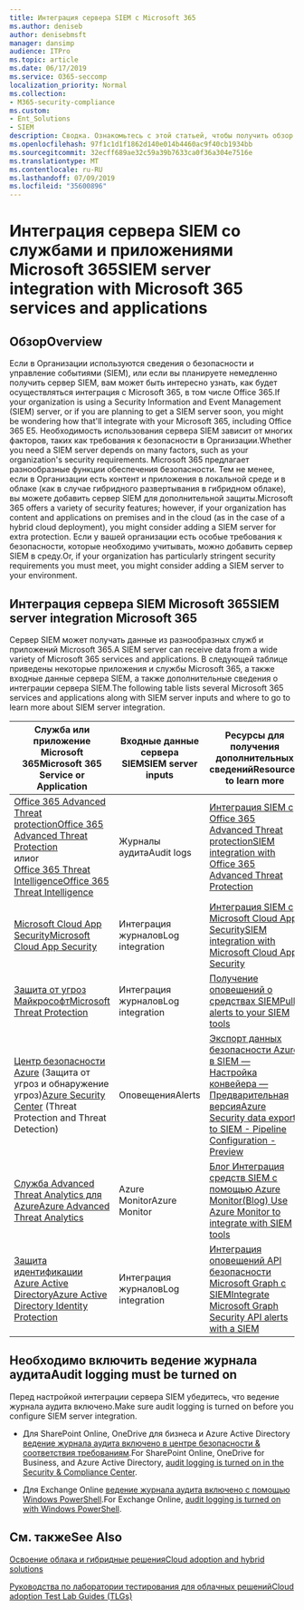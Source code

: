 ```yaml
---
title: Интеграция сервера SIEM с Microsoft 365
ms.author: deniseb
author: denisebmsft
manager: dansimp
audience: ITPro
ms.topic: article
ms.date: 06/17/2019
ms.service: O365-seccomp
localization_priority: Normal
ms.collection:
- M365-security-compliance
ms.custom:
- Ent_Solutions
- SIEM
description: Сводка. Ознакомьтесь с этой статьей, чтобы получить обзор интеграции сервера SIEM с Microsoft 365.
ms.openlocfilehash: 97f1c1d1f1862d140e014b4460ac9f40cb1934bb
ms.sourcegitcommit: 32ecff689ae32c59a39b7633ca0f36a304e7516e
ms.translationtype: MT
ms.contentlocale: ru-RU
ms.lasthandoff: 07/09/2019
ms.locfileid: "35600896"
---
```

# <a name="siem-server-integration-with-microsoft-365-services-and-applications"></a><span data-ttu-id="bae6a-103">Интеграция сервера SIEM со службами и приложениями Microsoft 365</span><span class="sxs-lookup"><span data-stu-id="bae6a-103">SIEM server integration with Microsoft 365 services and applications</span></span>

## <a name="overview"></a><span data-ttu-id="bae6a-104">Обзор</span><span class="sxs-lookup"><span data-stu-id="bae6a-104">Overview</span></span>

<span data-ttu-id="bae6a-105">Если в Организации используются сведения о безопасности и управление событиями (SIEM), или если вы планируете немедленно получить сервер SIEM, вам может быть интересно узнать, как будет осуществляться интеграция с Microsoft 365, в том числе Office 365.</span><span class="sxs-lookup"><span data-stu-id="bae6a-105">If your organization is using a Security Information and Event Management (SIEM) server, or if you are planning to get a SIEM server soon, you might be wondering how that'll integrate with your Microsoft 365, including Office 365 E5.</span></span> <span data-ttu-id="bae6a-106">Необходимость использования сервера SIEM зависит от многих факторов, таких как требования к безопасности в Организации.</span><span class="sxs-lookup"><span data-stu-id="bae6a-106">Whether you need a SIEM server depends on many factors, such as your organization's security requirements.</span></span> <span data-ttu-id="bae6a-107">Microsoft 365 предлагает разнообразные функции обеспечения безопасности. Тем не менее, если в Организации есть контент и приложения в локальной среде и в облаке (как в случае гибридного развертывания в гибридном облаке), вы можете добавить сервер SIEM для дополнительной защиты.</span><span class="sxs-lookup"><span data-stu-id="bae6a-107">Microsoft 365 offers a variety of security features; however, if your organization has content and applications on premises and in the cloud (as in the case of a hybrid cloud deployment), you might consider adding a SIEM server for extra protection.</span></span> <span data-ttu-id="bae6a-108">Если у вашей организации есть особые требования к безопасности, которые необходимо учитывать, можно добавить сервер SIEM в среду.</span><span class="sxs-lookup"><span data-stu-id="bae6a-108">Or, if your organization has particularly stringent security requirements you must meet, you might consider adding a SIEM server to your environment.</span></span>

## <a name="siem-server-integration-microsoft-365"></a><span data-ttu-id="bae6a-109">Интеграция сервера SIEM Microsoft 365</span><span class="sxs-lookup"><span data-stu-id="bae6a-109">SIEM server integration Microsoft 365</span></span>

<span data-ttu-id="bae6a-110">Сервер SIEM может получать данные из разнообразных служб и приложений Microsoft 365.</span><span class="sxs-lookup"><span data-stu-id="bae6a-110">A SIEM server can receive data from a wide variety of Microsoft 365 services and applications.</span></span> <span data-ttu-id="bae6a-111">В следующей таблице приведены некоторые приложения и службы Microsoft 365, а также входные данные сервера SIEM, а также дополнительные сведения о интеграции сервера SIEM.</span><span class="sxs-lookup"><span data-stu-id="bae6a-111">The following table lists several Microsoft 365 services and applications along with SIEM server inputs and where to go to learn more about SIEM server integration.</span></span> 

| <span data-ttu-id="bae6a-112">Служба или приложение Microsoft 365</span><span class="sxs-lookup"><span data-stu-id="bae6a-112">Microsoft 365 Service or Application</span></span> | <span data-ttu-id="bae6a-113">Входные данные сервера SIEM</span><span class="sxs-lookup"><span data-stu-id="bae6a-113">SIEM server inputs</span></span> | <span data-ttu-id="bae6a-114">Ресурсы для получения дополнительных сведений</span><span class="sxs-lookup"><span data-stu-id="bae6a-114">Resources to learn more</span></span> |
| --- | --- | --- |
| [<span data-ttu-id="bae6a-115">Office 365 Advanced Threat protection</span><span class="sxs-lookup"><span data-stu-id="bae6a-115">Office 365 Advanced Threat Protection</span></span>](office-365-atp.md) <br/><span data-ttu-id="bae6a-116">или</span><span class="sxs-lookup"><span data-stu-id="bae6a-116">or</span></span><br/>[<span data-ttu-id="bae6a-117">Office 365 Threat Intelligence</span><span class="sxs-lookup"><span data-stu-id="bae6a-117">Office 365 Threat Intelligence</span></span>](office-365-ti.md) | <span data-ttu-id="bae6a-118">Журналы аудита</span><span class="sxs-lookup"><span data-stu-id="bae6a-118">Audit logs</span></span> | [<span data-ttu-id="bae6a-119">Интеграция SIEM с Office 365 Advanced Threat protection</span><span class="sxs-lookup"><span data-stu-id="bae6a-119">SIEM integration with Office 365 Advanced Threat Protection</span></span>](siem-integration-with-office-365-ti.md) |
| [<span data-ttu-id="bae6a-120">Microsoft Cloud App Security</span><span class="sxs-lookup"><span data-stu-id="bae6a-120">Microsoft Cloud App Security</span></span>](https://docs.microsoft.com/cloud-app-security/what-is-cloud-app-security) | <span data-ttu-id="bae6a-121">Интеграция журналов</span><span class="sxs-lookup"><span data-stu-id="bae6a-121">Log integration</span></span> | [<span data-ttu-id="bae6a-122">Интеграция SIEM с Microsoft Cloud App Security</span><span class="sxs-lookup"><span data-stu-id="bae6a-122">SIEM integration with Microsoft Cloud App Security</span></span>](https://docs.microsoft.com/cloud-app-security/siem) |
| [<span data-ttu-id="bae6a-123">Защита от угроз Майкрософт</span><span class="sxs-lookup"><span data-stu-id="bae6a-123">Microsoft Threat Protection</span></span>](https://docs.microsoft.com/windows/security/threat-protection/) | <span data-ttu-id="bae6a-124">Интеграция журналов</span><span class="sxs-lookup"><span data-stu-id="bae6a-124">Log integration</span></span> | [<span data-ttu-id="bae6a-125">Получение оповещений о средствах SIEM</span><span class="sxs-lookup"><span data-stu-id="bae6a-125">Pull alerts to your SIEM tools</span></span>](https://docs.microsoft.com/windows/security/threat-protection/microsoft-defender-atp/configure-siem) |
| <span data-ttu-id="bae6a-126">[Центр безопасности Azure](https://docs.microsoft.com/azure/security-center/security-center-intro) (Защита от угроз и обнаружение угроз)</span><span class="sxs-lookup"><span data-stu-id="bae6a-126">[Azure Security Center](https://docs.microsoft.com/azure/security-center/security-center-intro) (Threat Protection and Threat Detection)</span></span> | <span data-ttu-id="bae6a-127">Оповещения</span><span class="sxs-lookup"><span data-stu-id="bae6a-127">Alerts</span></span> | [<span data-ttu-id="bae6a-128">Экспорт данных безопасности Azure в SIEM — Настройка конвейера — Предварительная версия</span><span class="sxs-lookup"><span data-stu-id="bae6a-128">Azure Security data export to SIEM - Pipeline Configuration - Preview</span></span>](https://docs.microsoft.com/azure/security-center/security-center-export-data-to-siem) |
|[<span data-ttu-id="bae6a-129">Служба Advanced Threat Analytics для Azure</span><span class="sxs-lookup"><span data-stu-id="bae6a-129">Azure Advanced Threat Analytics</span></span>](https://docs.microsoft.com/azure/security/azure-threat-detection) | <span data-ttu-id="bae6a-130">Azure Monitor</span><span class="sxs-lookup"><span data-stu-id="bae6a-130">Azure Monitor</span></span> | [<span data-ttu-id="bae6a-131">Блог Интеграция средств SIEM с помощью Azure Monitor</span><span class="sxs-lookup"><span data-stu-id="bae6a-131">(Blog) Use Azure Monitor to integrate with SIEM tools</span></span>](https://azure.microsoft.com/blog/use-azure-monitor-to-integrate-with-siem-tools) |
|[<span data-ttu-id="bae6a-132">Защита идентификации Azure Active Directory</span><span class="sxs-lookup"><span data-stu-id="bae6a-132">Azure Active Directory Identity Protection</span></span>](https://docs.microsoft.com/azure/active-directory/identity-protection/overview) |<span data-ttu-id="bae6a-133">Интеграция журналов</span><span class="sxs-lookup"><span data-stu-id="bae6a-133">Log integration</span></span> |[<span data-ttu-id="bae6a-134">Интеграция оповещений API безопасности Microsoft Graph с SIEM</span><span class="sxs-lookup"><span data-stu-id="bae6a-134">Integrate Microsoft Graph Security API alerts with a SIEM</span></span>](https://docs.microsoft.com/graph/security-siemintegration) |


## <a name="audit-logging-must-be-turned-on"></a><span data-ttu-id="bae6a-135">Необходимо включить ведение журнала аудита</span><span class="sxs-lookup"><span data-stu-id="bae6a-135">Audit logging must be turned on</span></span>

<span data-ttu-id="bae6a-136">Перед настройкой интеграции сервера SIEM убедитесь, что ведение журнала аудита включено.</span><span class="sxs-lookup"><span data-stu-id="bae6a-136">Make sure audit logging is turned on before you configure SIEM server integration.</span></span> 

- <span data-ttu-id="bae6a-137">Для SharePoint Online, OneDrive для бизнеса и Azure Active Directory [ведение журнала аудита включено в центре безопасности & соответствия требованиям](https://docs.microsoft.com/office365/securitycompliance/turn-audit-log-search-on-or-off).</span><span class="sxs-lookup"><span data-stu-id="bae6a-137">For SharePoint Online, OneDrive for Business, and Azure Active Directory, [audit logging is turned on in the Security & Compliance Center](https://docs.microsoft.com/office365/securitycompliance/turn-audit-log-search-on-or-off).</span></span>

- <span data-ttu-id="bae6a-138">Для Exchange Online [ведение журнала аудита включено с помощью Windows PowerShell](https://docs.microsoft.com/office365/securitycompliance/enable-mailbox-auditing).</span><span class="sxs-lookup"><span data-stu-id="bae6a-138">For Exchange Online, [audit logging is turned on with Windows PowerShell](https://docs.microsoft.com/office365/securitycompliance/enable-mailbox-auditing).</span></span>
 
## <a name="see-also"></a><span data-ttu-id="bae6a-139">См. также</span><span class="sxs-lookup"><span data-stu-id="bae6a-139">See Also</span></span>

[<span data-ttu-id="bae6a-140">Освоение облака и гибридные решения</span><span class="sxs-lookup"><span data-stu-id="bae6a-140">Cloud adoption and hybrid solutions</span></span>](https://docs.microsoft.com/office365/enterprise/cloud-adoption-and-hybrid-solutions)
  
[<span data-ttu-id="bae6a-141">Руководства по лаборатории тестирования для облачных решений</span><span class="sxs-lookup"><span data-stu-id="bae6a-141">Cloud adoption Test Lab Guides (TLGs)</span></span>](https://docs.microsoft.com/office365/enterprise/cloud-adoption-test-lab-guides-tlgs)


